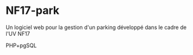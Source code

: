 NF17-park
=========

Un logiciel web pour la gestion d'un parking développé dans le cadre de l'UV NF17

PHP+pgSQL